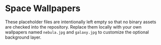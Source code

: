 # Space Wallpapers

These placeholder files are intentionally left empty so that no binary assets are
checked into the repository. Replace them locally with your own wallpapers named
`nebula.jpg` and `galaxy.jpg` to customize the optional background layer.

